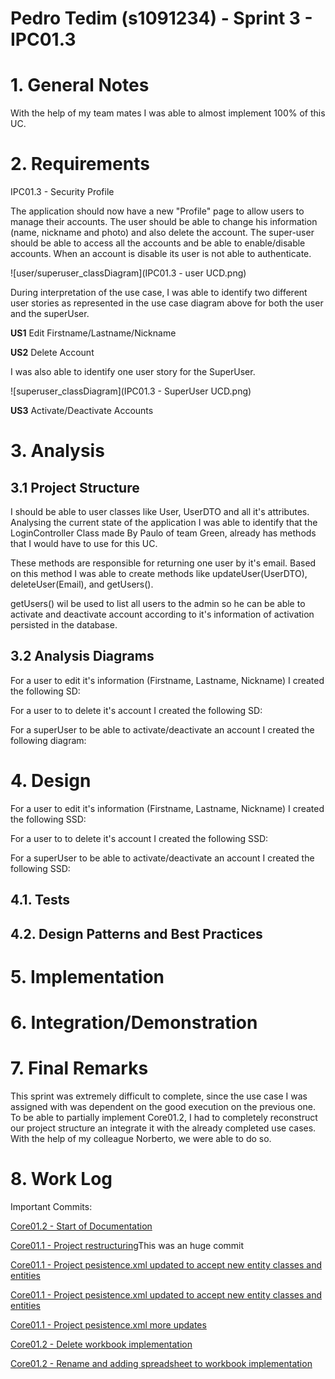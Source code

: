 **Pedro Tedim** (s1091234) - Sprint 3 - IPC01.3
===============================

# 1. General Notes

With the help of my team mates I was able to almost implement 100% of this UC.

# 2. Requirements

IPC01.3 - Security Profile

The application should now have a new "Profile" page to allow users to manage their accounts. The user should be able to change his information (name, nickname and photo) and also delete the account. The super-user should be able to access all the accounts and be able to enable/disable accounts. When an account is disable its user is not able to authenticate.

![user/superuser_classDiagram](IPC01.3 - user UCD.png)

During interpretation of the use case, I was able to identify two different user stories as represented in the use case diagram above for both the user and the superUser.

**US1** Edit Firstname/Lastname/Nickname

**US2** Delete Account

I was also able to identify one user story for the SuperUser.

![superuser_classDiagram](IPC01.3 - SuperUser UCD.png)

**US3** Activate/Deactivate Accounts

# 3. Analysis
## 3.1 Project Structure

I should be able to user classes like User, UserDTO and all it's attributes. Analysing the current state of the application I was able to identify that the LoginController Class made By Paulo of team Green, already has methods that I would have to use for this UC.

These methods are responsible for returning one user by it's email. Based on this method I was able to create methods like updateUser(UserDTO), deleteUser(Email), and getUsers().

getUsers() wil be used to list all users to the admin so he can be able to activate and deactivate account according to it's information of activation persisted in the database.

## 3.2 Analysis Diagrams

For a user to edit it's information (Firstname, Lastname, Nickname) I created the following SD:

For a user to to delete it's account I created the following SD:

For a superUser to be able to activate/deactivate an account I created the following diagram:


# 4. Design

For a user to edit it's information (Firstname, Lastname, Nickname) I created the following SSD:

For a user to to delete it's account I created the following SSD:

For a superUser to be able to activate/deactivate an account I created the following SSD:

## 4.1. Tests

## 4.2. Design Patterns and Best Practices


# 5. Implementation


# 6. Integration/Demonstration

# 7. Final Remarks

This sprint was extremely difficult to complete, since the use case I was assigned with was dependent on the good execution on the previous one. To be able to partially implement Core01.2, I had to completely reconstruct our project structure an integrate it with the already completed use cases. With the help of my colleague Norberto, we were able to do so.

# 8. Work Log

Important Commits:

[Core01.2 - Start of Documentation](https://bitbucket.org/lei-isep/lapr4-18-2dl/commits/d2472487d8b649c81bbd5665b69b20195ce06a2f)

[Core01.1 - Project restructuring](https://bitbucket.org/lei-isep/lapr4-18-2dl/commits/c009c497f74a76675fcf4297fb71809c2dec42ca)This was an huge commit

[Core01.1 - Project pesistence.xml updated to accept new entity classes and entities](https://bitbucket.org/lei-isep/lapr4-18-2dl/commits/99299130eeddafce59028b3d6ea084ddaae97ddb)

[Core01.1 - Project pesistence.xml updated to accept new entity classes and entities](https://bitbucket.org/lei-isep/lapr4-18-2dl/commits/8baa2b1f3af7f80a4cb121e62bb112b39603c625)

[Core01.1 - Project pesistence.xml more updates](https://bitbucket.org/lei-isep/lapr4-18-2dl/commits/27d83711ac83d8251d7d22f9d590b65cb6bb2562)

[Core01.2 - Delete workbook implementation](https://bitbucket.org/lei-isep/lapr4-18-2dl/commits/708a73da9b4c9185cd8feae2770d00b8ccb7271b)

[Core01.2 - Rename and adding spreadsheet to workbook implementation](https://bitbucket.org/lei-isep/lapr4-18-2dl/commits/98e8ae16ba7e378f875259cd5a8a0ff8cafc1aa7)
